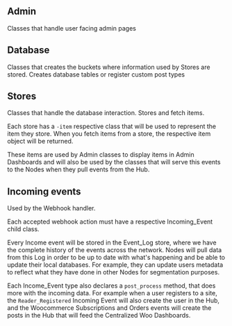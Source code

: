




## Admin

Classes that handle user facing admin pages

## Database

Classes that creates the buckets where information used by Stores are stored. Creates database tables or register custom post types

## Stores

Classes that handle the database interaction. Stores and fetch items.

Each store has a `-item` respective class that will be used to represent the item they store. When you fetch items from a store, the respective item object will be returned.

These items are used by Admin classes to display items in Admin Dashboards and will also be used by the classes that will serve this events to the Nodes when they pull events from the Hub.

## Incoming events

Used by the Webhook handler.

Each accepted webhook action must have a respective Incoming_Event child class.

Every Income event will be stored in the Event_Log store, where we have the complete history of the events across the network. Nodes will pull data from this Log in order to be up to date with what's happening and be able to update their local databases. For example, they can update users metadata to reflect what they have done in other Nodes for segmentation purposes.

Each Income_Event type also declares a `post_process` method, that does more with the incoming data. For example when a user registers to a site, the `Reader_Registered` Incoming Event will also create the user in the Hub, and the Woocommerce Subscriptions and Orders events will create the posts in the Hub that will feed the Centralized Woo Dashboards.